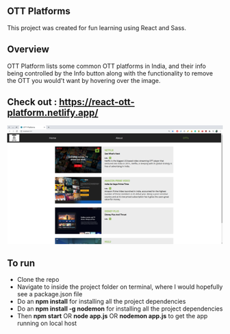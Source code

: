 ## OTT Platforms

This project was created for fun learning using React and Sass.

## Overview

OTT Platform lists some common OTT platforms in India, and their info being controlled by the Info button along with the functionality to remove the OTT you would't want by hovering over the image.
## Check out : https://react-ott-platform.netlify.app/
![OTT Overview](/public/Ott.png)

## To run

- Clone the repo
- Navigate to inside the project folder on terminal, where I would hopefully see a package.json file
- Do an **npm install** for installing all the project dependencies
- Do an **npm install -g nodemon** for installing all the project dependencies
- Then **npm start** OR **node app.js** OR **nodemon app.js** to get the app running on local host
